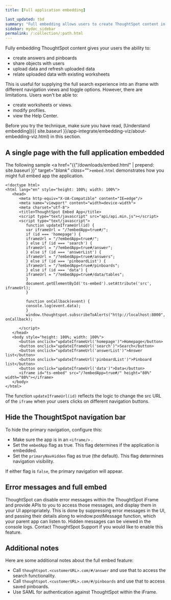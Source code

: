 ```yaml
---
title: [Full application embedding]

last_updated: tbd
summary: "Full embedding allows users to create ThoughtSpot content in an embedded environment."
sidebar: mydoc_sidebar
permalink: /:collection/:path.html
---
```

Fully embedding ThoughtSpot content gives your users the ability to:

-   create answers and pinboards
-   share objects with users
-   upload data and refresh uploaded data
-   relate uploaded data with existing worksheets

This is useful for supplying the full search experience into an iframe with
different navigation views and toggle options. However, there are limitations.
Users won't be able to:

-   create worksheets or views.
-   modify profiles.
-   view the Help Center.

Before you try the technique, make sure you have read, [Understand embedding]({{
site.baseurl }}/app-integrate/embedding-viz/about-embedding-viz.html) in this
section.


## A single page with the full application embedded

The following sample <a href="{{"/downloads/embed.html" | prepend: site.baseurl }}"
target="_blank" class="_"><code>embed.html</code></a> demonstrates how you might full
embed app the application.

```
<!doctype html>
<html lang="en" style="height: 100%; width: 100%">
   <head>
      <meta http-equiv="X-UA-Compatible" content="IE=edge"/>
      <meta name="viewport" content="width=device-width">
      <meta charset="utf-8">
      <title>ThoughtSpot Embed App</title>
      <script type="text/javascript" src="api/api.min.js"></script>
      <script type="text/javascript">
         function updateIframeUrl(id) {
         var iframeUrl = "/?embedApp=true#/";
         if (id === 'homepage') {
         iframeUrl = "/?embedApp=true#/";
         } else if (id === 'search') {
         iframeUrl = "/?embedApp=true#/answer";
         } else if (id === 'answerList') {
         iframeUrl = "/?embedApp=true#/answers";
         } else if (id === 'pinboardList') {
         iframeUrl = "/?embedApp=true#/pinboards";
         } else if (id === 'data') {
         iframeUrl = "/?embedApp=true#/data/tables";
         }
         document.getElementById('ts-embed').setAttribute('src', iframeUrl);
         }

         function onCallback(event) {
         console.log(event.data);
         }
         window.thoughtspot.subscribeToAlerts("http://localhost:8000", onCallback);

      </script>
   </head>
   <body style="height: 100%; width: 100%">
      <button onclick="updateIframeUrl('homepage')">Homepage</button>
      <button onclick="updateIframeUrl('search')">Search</button>
      <button onclick="updateIframeUrl('answerList')">Answer list</button>
      <button onclick="updateIframeUrl('pinboardList')">Pinboard list</button>
      <button onclick="updateIframeUrl('data')">Data</button>
      <iframe id="ts-embed" src="/?embedApp=true#/" height="80%" width="80%"></iframe>
   </body>
</html>
```

The function `updateIframeUrl(id)` reflects the logic to change the src URL of
the `iframe` when your users clicks on different navigation buttons.

## Hide the ThoughtSpot navigation bar

To hide the primary navigation, configure this:

* Make sure the app is in an `<iframe/>` .
* Set the `embedApp` flag as true. This flag determines if the application is embedded.
* Set the `primaryNavHidden` flag as true (the default). This flag determines navigation
visibility.

If either flag is `false`, the primary navigation will appear.

## Error messages and full embed

ThoughtSpot can disable error messages within the ThoughtSpot iFrame and provide
APIs to you to access those messages, and display them in your UI appropriately.
This is done by suppressing error messages in the UI, and passing their details
along to window.postMessage function, which your parent app can listen to.
Hidden messages can be viewed in the console logs. Contact ThoughtSpot Support
if you would like to enable this feature.

## Additional notes

Here are some additional notes about the full embed feature:

-   Call `thoughtspot.<customerURL>.com/#/answer` and use that to access the search functionality.
-   Call `thoughtspot.<customerURL>.com/#/pinboards` and use that to access saved pinboards.
-   Use SAML for authentication against ThoughtSpot within the iFrame.
